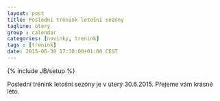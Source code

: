```yaml
---
layout: post
title: Poslední trénink letošní sezóny
tagline: úterý
group : calendar
categories: [novinky, trenink]
tags : [trénink]
date: 2015-06-30 17:30:00+01:00 CEST
---
```

{% include JB/setup %}

Poslední trénink letošní sezóny je v úterý 30.6.2015. Přejeme vám krásné léto.

